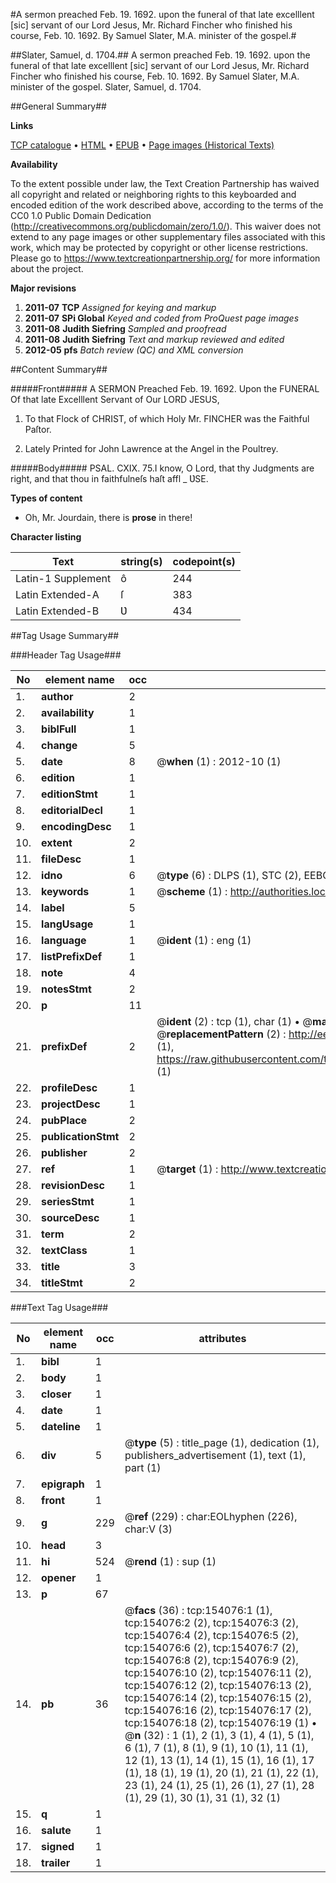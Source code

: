 #A sermon preached Feb. 19. 1692. upon the funeral of that late excelllent [sic] servant of our Lord Jesus, Mr. Richard Fincher who finished his course, Feb. 10. 1692. By Samuel Slater, M.A. minister of the gospel.#

##Slater, Samuel, d. 1704.##
A sermon preached Feb. 19. 1692. upon the funeral of that late excelllent [sic] servant of our Lord Jesus, Mr. Richard Fincher who finished his course, Feb. 10. 1692. By Samuel Slater, M.A. minister of the gospel.
Slater, Samuel, d. 1704.

##General Summary##

**Links**

[TCP catalogue](http://www.ota.ox.ac.uk/tcp/)  • 
[HTML](http://tei.it.ox.ac.uk/tcp/Texts-HTML/free/A93/A93322.html)  • 
[EPUB](http://tei.it.ox.ac.uk/tcp/Texts-EPUB/free/A93/A93322.epub) • 
[Page images (Historical Texts)](https://historicaltexts.jisc.ac.uk/eebo-99896281e)

**Availability**

To the extent possible under law, the Text Creation Partnership has waived all copyright and related or neighboring rights to this keyboarded and encoded edition of the work described above, according to the terms of the CC0 1.0 Public Domain Dedication (http://creativecommons.org/publicdomain/zero/1.0/). This waiver does not extend to any page images or other supplementary files associated with this work, which may be protected by copyright or other license restrictions. Please go to https://www.textcreationpartnership.org/ for more information about the project.

**Major revisions**

1. __2011-07__ __TCP__ *Assigned for keying and markup*
1. __2011-07__ __SPi Global__ *Keyed and coded from ProQuest page images*
1. __2011-08__ __Judith Siefring__ *Sampled and proofread*
1. __2011-08__ __Judith Siefring__ *Text and markup reviewed and edited*
1. __2012-05__ __pfs__ *Batch review (QC) and XML conversion*

##Content Summary##

#####Front#####
A SERMON Preached Feb. 19. 1692. Upon the FUNERAL Of that late Excelllent Servant of Our LORD JESUS,
1. To that Flock of CHRIST, of which Holy Mr. FINCHER was the Faithful Paſtor.

1. Lately Printed for John Lawrence at the Angel in the Poultrey.

#####Body#####
PSAL. CXIX. 75.I know, O Lord, that thy Judgments are right, and that thou in faithfulneſs haſt affl
    _ ƲSE.

**Types of content**

  * Oh, Mr. Jourdain, there is **prose** in there!

**Character listing**


|Text|string(s)|codepoint(s)|
|---|---|---|
|Latin-1 Supplement|ô|244|
|Latin Extended-A|ſ|383|
|Latin Extended-B|Ʋ|434|

##Tag Usage Summary##

###Header Tag Usage###

|No|element name|occ|attributes|
|---|---|---|---|
|1.|__author__|2||
|2.|__availability__|1||
|3.|__biblFull__|1||
|4.|__change__|5||
|5.|__date__|8| @__when__ (1) : 2012-10 (1)|
|6.|__edition__|1||
|7.|__editionStmt__|1||
|8.|__editorialDecl__|1||
|9.|__encodingDesc__|1||
|10.|__extent__|2||
|11.|__fileDesc__|1||
|12.|__idno__|6| @__type__ (6) : DLPS (1), STC (2), EEBO-CITATION (1), PROQUEST (1), VID (1)|
|13.|__keywords__|1| @__scheme__ (1) : http://authorities.loc.gov/ (1)|
|14.|__label__|5||
|15.|__langUsage__|1||
|16.|__language__|1| @__ident__ (1) : eng (1)|
|17.|__listPrefixDef__|1||
|18.|__note__|4||
|19.|__notesStmt__|2||
|20.|__p__|11||
|21.|__prefixDef__|2| @__ident__ (2) : tcp (1), char (1)  •  @__matchPattern__ (2) : ([0-9\-]+):([0-9IVX]+) (1), (.+) (1)  •  @__replacementPattern__ (2) : http://eebo.chadwyck.com/downloadtiff?vid=$1&page=$2 (1), https://raw.githubusercontent.com/textcreationpartnership/Texts/master/tcpchars.xml#$1 (1)|
|22.|__profileDesc__|1||
|23.|__projectDesc__|1||
|24.|__pubPlace__|2||
|25.|__publicationStmt__|2||
|26.|__publisher__|2||
|27.|__ref__|1| @__target__ (1) : http://www.textcreationpartnership.org/docs/. (1)|
|28.|__revisionDesc__|1||
|29.|__seriesStmt__|1||
|30.|__sourceDesc__|1||
|31.|__term__|2||
|32.|__textClass__|1||
|33.|__title__|3||
|34.|__titleStmt__|2||


###Text Tag Usage###

|No|element name|occ|attributes|
|---|---|---|---|
|1.|__bibl__|1||
|2.|__body__|1||
|3.|__closer__|1||
|4.|__date__|1||
|5.|__dateline__|1||
|6.|__div__|5| @__type__ (5) : title_page (1), dedication (1), publishers_advertisement (1), text (1), part (1)|
|7.|__epigraph__|1||
|8.|__front__|1||
|9.|__g__|229| @__ref__ (229) : char:EOLhyphen (226), char:V (3)|
|10.|__head__|3||
|11.|__hi__|524| @__rend__ (1) : sup (1)|
|12.|__opener__|1||
|13.|__p__|67||
|14.|__pb__|36| @__facs__ (36) : tcp:154076:1 (1), tcp:154076:2 (2), tcp:154076:3 (2), tcp:154076:4 (2), tcp:154076:5 (2), tcp:154076:6 (2), tcp:154076:7 (2), tcp:154076:8 (2), tcp:154076:9 (2), tcp:154076:10 (2), tcp:154076:11 (2), tcp:154076:12 (2), tcp:154076:13 (2), tcp:154076:14 (2), tcp:154076:15 (2), tcp:154076:16 (2), tcp:154076:17 (2), tcp:154076:18 (2), tcp:154076:19 (1)  •  @__n__ (32) : 1 (1), 2 (1), 3 (1), 4 (1), 5 (1), 6 (1), 7 (1), 8 (1), 9 (1), 10 (1), 11 (1), 12 (1), 13 (1), 14 (1), 15 (1), 16 (1), 17 (1), 18 (1), 19 (1), 20 (1), 21 (1), 22 (1), 23 (1), 24 (1), 25 (1), 26 (1), 27 (1), 28 (1), 29 (1), 30 (1), 31 (1), 32 (1)|
|15.|__q__|1||
|16.|__salute__|1||
|17.|__signed__|1||
|18.|__trailer__|1||
